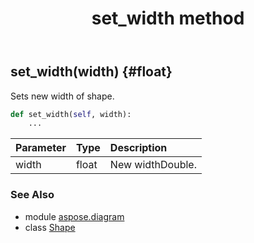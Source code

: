 ﻿---
title: set_width method
second_title: Aspose.Diagram for Python via .NET API References
description: 
type: docs
weight: 280
url: /python-net/aspose.diagram/shape/set_width/
is_root: false
---

## set_width(width) {#float}

Sets new width of shape.



```python
def set_width(self, width):
    ...
```


| Parameter | Type | Description |
| :- | :- | :- |
| width | float | New widthDouble. |



### See Also
* module [aspose.diagram](../../)
* class [Shape](/diagram/python-net/aspose.diagram/shape)
